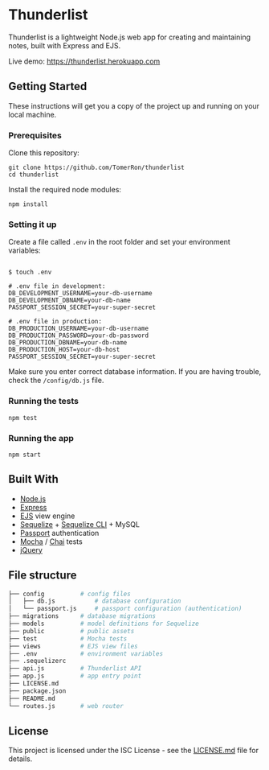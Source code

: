 # Thunderlist

Thunderlist is a lightweight Node.js web app for creating and maintaining notes, built with Express and EJS.

Live demo: https://thunderlist.herokuapp.com

## Getting Started

These instructions will get you a copy of the project up and running on your local machine.

### Prerequisites

Clone this repository:

```
git clone https://github.com/TomerRon/thunderlist
cd thunderlist
```

Install the required node modules:

```
npm install
```

### Setting it up

Create a file called `.env` in the root folder and set your environment variables:

```

$ touch .env

# .env file in development:
DB_DEVELOPMENT_USERNAME=your-db-username
DB_DEVELOPMENT_DBNAME=your-db-name
PASSPORT_SESSION_SECRET=your-super-secret

# .env file in production:
DB_PRODUCTION_USERNAME=your-db-username
DB_PRODUCTION_PASSWORD=your-db-password
DB_PRODUCTION_DBNAME=your-db-name
DB_PRODUCTION_HOST=your-db-host
PASSPORT_SESSION_SECRET=your-super-secret
```

Make sure you enter correct database information. If you are having trouble, check the `/config/db.js` file.

### Running the tests

```
npm test
```

### Running the app

```
npm start
```

## Built With

* [Node.js](https://nodejs.org)
* [Express](https://expressjs.com/)
* [EJS](http://ejs.co/) view engine
* [Sequelize](https://github.com/sequelize/sequelize) + [Sequelize CLI](https://github.com/sequelize/cli) + MySQL
* [Passport](http://www.passportjs.org/) authentication
* [Mocha](https://mochajs.org/) / [Chai](http://www.chaijs.com/) tests
* [jQuery](https://jquery.com/)

## File structure

```bash
├── config          # config files
│   ├── db.js           # database configuration
│   └── passport.js     # passport configuration (authentication)
├── migrations      # database migrations
├── models          # model definitions for Sequelize
├── public          # public assets
├── test            # Mocha tests
├── views           # EJS view files
├── .env            # environment variables
├── .sequelizerc
├── api.js          # Thunderlist API
├── app.js          # app entry point
├── LICENSE.md
├── package.json
├── README.md
└── routes.js       # web router
```

## License

This project is licensed under the ISC License - see the [LICENSE.md](LICENSE.md) file for details.